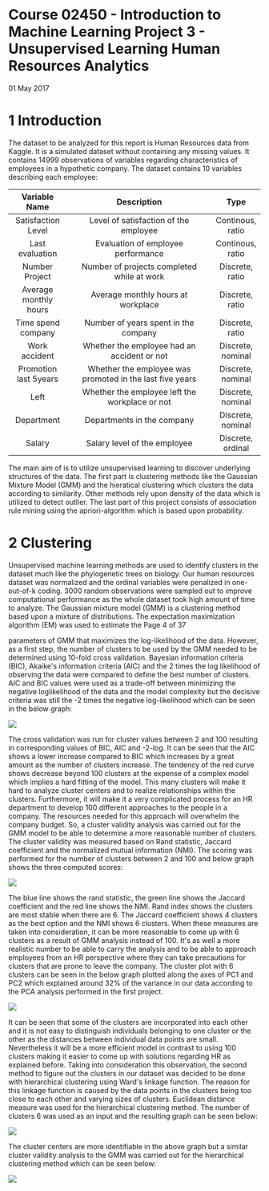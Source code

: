 Course 02450 - Introduction to Machine Learning Project 3 - Unsupervised Learning Human Resources Analytics
================
01 May 2017

1 Introduction
==============

The dataset to be analyzed for this report is Human Resources data from Kaggle. It is a simulated dataset without containing any missing values. It contains 14999 observations of variables regarding characteristics of employees in a hypothetic company. The dataset contains 10 variables describing each employee:

<table>
<colgroup>
<col width="23%" />
<col width="57%" />
<col width="18%" />
</colgroup>
<thead>
<tr class="header">
<th align="center">
Variable Name
</th>
<th align="center">
Description
</th>
<th align="center">
Type
</th>
</tr>
</thead>
<tbody>
<tr class="odd">
<td align="center">
Satisfaction Level
</td>
<td align="center">
Level of satisfaction of the employee
</td>
<td align="center">
Continous, ratio
</td>
</tr>
<tr class="even">
<td align="center">
Last evaluation
</td>
<td align="center">
Evaluation of employee performance
</td>
<td align="center">
Continous, ratio
</td>
</tr>
<tr class="odd">
<td align="center">
Number Project
</td>
<td align="center">
Number of projects completed while at work
</td>
<td align="center">
Discrete, ratio
</td>
</tr>
<tr class="even">
<td align="center">
Average monthly hours
</td>
<td align="center">
Average monthly hours at workplace
</td>
<td align="center">
Discrete, ratio
</td>
</tr>
<tr class="odd">
<td align="center">
Time spend company
</td>
<td align="center">
Number of years spent in the company
</td>
<td align="center">
Discrete, ratio
</td>
</tr>
<tr class="even">
<td align="center">
Work accident
</td>
<td align="center">
Whether the employee had an accident or not
</td>
<td align="center">
Discrete, nominal
</td>
</tr>
<tr class="odd">
<td align="center">
Promotion last 5years
</td>
<td align="center">
Whether the employee was promoted in the last five years
</td>
<td align="center">
Discrete, nominal
</td>
</tr>
<tr class="even">
<td align="center">
Left
</td>
<td align="center">
Whether the employee left the workplace or not
</td>
<td align="center">
Discrete, nominal
</td>
</tr>
<tr class="odd">
<td align="center">
Department
</td>
<td align="center">
Departments in the company
</td>
<td align="center">
Discrete, nominal
</td>
</tr>
<tr class="even">
<td align="center">
Salary
</td>
<td align="center">
Salary level of the employee
</td>
<td align="center">
Discrete, ordinal
</td>
</tr>
</tbody>
</table>
The main aim of is to utilize unsupervised learning to discover underlying structures of the data. The first part is clustering methods like the Gaussian Mixture Model (GMM) and the hieratical clustering which clusters the data according to similarity. Other methods rely upon density of the data which is utilized to detect outlier. The last part of this project consists of association rule mining using the apriori-algorithm which is based upon probability.

2 Clustering
============

Unsupervised machine learning methods are used to identify clusters in the dataset much like the phylogenetic trees on biology. Our human resources dataset was normalized and the ordinal variables were penalized in one-out-of-k coding. 3000 random observations were sampled out to improve computational performance as the whole dataset took high amount of time to analyze.
The Gaussian mixture model (GMM) is a clustering method based upon a mixture of distributions. The expectation maximization algorithm (EM) was used to estimate the Page 4 of 37

parameters of GMM that maximizes the log-likelihood of the data. However, as a first step, the number of clusters to be used by the GMM needed to be determined using 10-fold cross validation. Bayesian information criteria (BIC), Akaike's information criteria (AIC) and the 2 times the log likelihood of observing the data were compared to define the best number of clusters. AIC and BIC values were used as a trade-off between minimizing the negative loglikelihood of the data and the model complexity but the decisive criteria was still the -2 times the negative log-likelihood which can be seen in the below graph:

![](project3_files/figure-markdown_github/unnamed-chunk-3-1.png)

The cross validation was run for cluster values between 2 and 100 resulting in corresponding values of BIC, AIC and -2-log. It can be seen that the AIC shows a lower increase compared to BIC which increases by a great amount as the number of clusters increase. The tendency of the red curve shows decrease beyond 100 clusters at the expense of a complex model which implies a hard fitting of the model. This many clusters will make it hard to analyze cluster centers and to realize relationships within the clusters. Furthermore, it will make it a very complicated process for an HR department to develop 100 different approaches to the people in a company. The resources needed for this approach will overwhelm the company budget. So, a cluster validity analysis was carried out for the GMM model to be able to determine a more reasonable number of clusters. The cluster validity was measured based on Rand statistic, Jaccard coefficient and the normalized mutual information (NMI). The scoring was performed for the number of clusters between 2 and 100 and below graph shows the three computed scores:

![](project3_files/figure-markdown_github/unnamed-chunk-4-1.png)

The blue line shows the rand statistic, the green line shows the Jaccard coefficient and the red line shows the NMI. Rand index shows the clusters are most stable when there are 6. The Jaccard coefficient shows 4 clusters as the best option and the NMI shows 6 clusters. When these measures are taken into consideration, it can be more reasonable to come up with 6 clusters as a result of GMM analysis instead of 100. It's as well a more realistic number to be able to carry the analysis and to be able to approach employees from an HR perspective where they can take precautions for clusters that are prone to leave the company. The cluster plot with 6 clusters can be seen in the below graph plotted along the axes of PC1 and PC2 which explained around 32% of the variance in our data according to the PCA analysis performed in the first project.

![](project3_files/figure-markdown_github/unnamed-chunk-5-1.png)

It can be seen that some of the clusters are incorporated into each other and it is not easy to distinguish individuals belonging to one cluster or the other as the distances between individual data points are small. Nevertheless it will be a more efficient model in contrast to using 100 clusters making it easier to come up with solutions regarding HR as explained before. Taking into consideration this observation, the second method to figure out the clusters in our dataset was decided to be done with hierarchical clustering using Ward's linkage function. The reason for this linkage function is caused by the data points in the clusters being too close to each other and varying sizes of clusters. Euclidean distance measure was used for the hierarchical clustering method. The number of clusters 6 was used as an input and the resulting graph can be seen below:

![](project3_files/figure-markdown_github/unnamed-chunk-6-1.png)

The cluster centers are more identifiable in the above graph but a similar cluster validity analysis to the GMM was carried out for the hierarchical clustering method which can be seen below:

![](project3_files/figure-markdown_github/unnamed-chunk-7-1.png)
